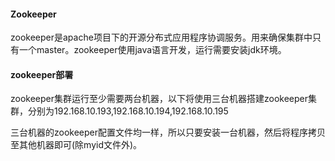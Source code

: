#### Zookeeper

zookeeper是apache项目下的开源分布式应用程序协调服务。用来确保集群中只有一个master。zookeeper使用java语言开发，运行需要安装jdk环境。

#### zookeeper部署

zookeeper集群运行至少需要两台机器，以下将使用三台机器搭建zookeeper集群，分别为192.168.10.193,192.168.10.194,192.168.10.195

三台机器的zookeeper配置文件均一样，所以只要安装一台机器，然后将程序拷贝至其他机器即可\(除myid文件外\)。











